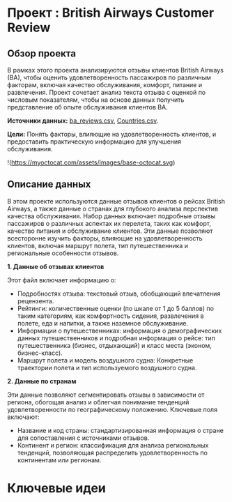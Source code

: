 # Проект : British Airways Customer Review

## Обзор проекта

В рамках этого проекта анализируются отзывы клиентов British Airways (BA), чтобы оценить удовлетворенность пассажиров по различным факторам, включая качество обслуживания, комфорт, питание и развлечения. Проект сочетает анализ текста отзыва с оценкой по числовым показателям, чтобы на основе данных получить представление об опыте обслуживания клиентов BA.

**Источники данных:** [ba_reviews.csv](https://github.com/Nina9876/DATA-ANALYST-PORTFOLIO/blob/main/Tableau%20British%20Airway%20Reviews%20Dashboard/ba_reviews.csv), [Countries.csv](https://github.com/Nina9876/DATA-ANALYST-PORTFOLIO/blob/main/Tableau%20British%20Airway%20Reviews%20Dashboard/Countries.csv).

**Цели:** Понять факторы, влияющие на удовлетворенность клиентов, и предоставить практическую информацию для улучшения обслуживания.

!(https://myoctocat.com/assets/images/base-octocat.svg)



## Описание данных

В этом проекте используются данные отзывов клиентов о рейсах British Airways, а также данные о странах для глубокого анализа перспектив качества обслуживания. Набор данных включает подробные отзывы пассажиров о различных аспектах их перелета, таких как комфорт, качество питания и обслуживание клиентов. Эти данные позволяют всесторонне изучить факторы, влияющие на удовлетворенность клиентов, включая маршрут полета, тип путешественника и региональные особенности отзывов.

**1. Данные об отзывах клиентов**

  Этот файл включает информацию о:

  - Подробностях отзыва: текстовый отзыв, обобщающий впечатления рецензента.
  - Рейтинги: количественные оценки (по шкале от 1 до 5 баллов) по таким категориям, как комфортность сидения, развлечения в полете, еда и напитки, а также наземное обслуживание.
  - Информации о путешественниках: информация о демографических данных путешественников и подробная информация о рейсе: тип путешественника (бизнес, отдыхающий) и класс места (эконом, бизнес-класс).
  - Маршрут полета и модель воздушного судна: Конкретные траектории полета и тип используемого воздушного судна.

**2. Данные по странам**

  Эти данные позволяют сегментировать отзывы в зависимости от региона, обогощая анализ и облегчая понимание тенденций удовлетворенности по географическому положению. Ключевые поля включают:

  - Название и код страны: стандартизированная информация о стране для сопоставления с источниками отзывов.
  - Континент и регион: классификация для анализа региональных тенденций, позволяющая распределить удовлетворенность по континентам или регионам.

# Ключевые идеи



